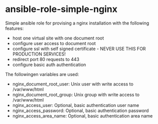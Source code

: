 # ansible-role-simple-nginx
Simple ansible role for provising a nginx installation with the following features:

* host one virtual site with one document root
* configure user access to document root
* configure ssl with self signed certificate - NEVER USE THIS FOR PRODUCTION SERVICES!
* redirect port 80 requests to 443
* configure basic auth authentication

The followingen variables are used:

* nginx_document_root_user: Unix user with write access to /var/www/html
* nginx_document_root_group: Unix group with write access to /var/www/html
* nginx_access_user: Optional, basic authentication user name
* nginx_access_password: Optional, basic authentication password
* nginx_access_area_name: Optional, basic authentication area name